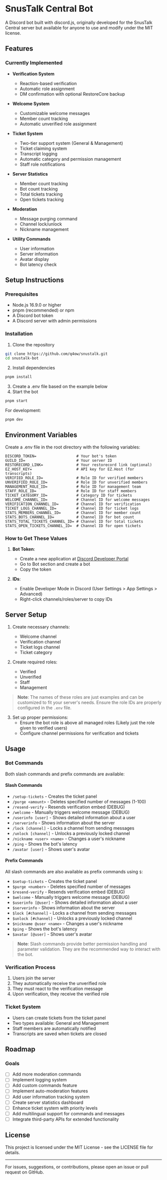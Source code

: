# SnusTalk Central Bot

A Discord bot built with discord.js, originally developed for the SnusTalk Central server but available for anyone to use and modify under the MIT license.

## Features

### Currently Implemented
- **Verification System**
  - Reaction-based verification
  - Automatic role assignment
  - DM confirmation with optional RestoreCore backup

- **Welcome System**
  - Customizable welcome messages
  - Member count tracking
  - Automatic unverified role assignment

- **Ticket System**
  - Two-tier support system (General & Management)
  - Ticket claiming system
  - Transcript logging
  - Automatic category and permission management
  - Staff role notifications

- **Server Statistics**
  - Member count tracking
  - Bot count tracking
  - Total tickets tracking
  - Open tickets tracking

- **Moderation**
  - Message purging command
  - Channel lock/unlock
  - Nickname management

- **Utility Commands**
  - User information
  - Server information
  - Avatar display
  - Bot latency check

## Setup Instructions

### Prerequisites
- Node.js 16.9.0 or higher
- pnpm (recommended) or npm
- A Discord bot token
- A Discord server with admin permissions

### Installation
1. Clone the repository
```bash
git clone https://github.com/q4ow/snustalk.git
cd snustalk-bot
```

2. Install dependencies
```bash
pnpm install
```

3. Create a .env file based on the example below
4. Start the bot
```bash
pnpm start
```

For development:
```bash
pnpm dev
```

## Environment Variables

Create a .env file in the root directory with the following variables:

```env
DISCORD_TOKEN=                  # Your bot's token
GUILD_ID=                       # Your server ID
RESTORECORD_LINK=               # Your restorecord link (optional)
EZ_HOST_KEY=                    # API key for EZ.Host (for transcripts)
VERIFIED_ROLE_ID=               # Role ID for verified members
UNVERIFIED_ROLE_ID=             # Role ID for unverified members
MANAGEMENT_ROLE_ID=             # Role ID for management team
STAFF_ROLE_ID=                  # Role ID for staff members
TICKET_CATEGORY_ID=             # Category ID for tickets
WELCOME_CHANNEL_ID=             # Channel ID for welcome messages
VERIFICATION_CHANNEL_ID=        # Channel ID for verification
TICKET_LOGS_CHANNEL_ID=         # Channel ID for ticket logs
STATS_MEMBERS_CHANNEL_ID=       # Channel ID for member count
STATS_BOTS_CHANNEL_ID=          # Channel ID for bot count
STATS_TOTAL_TICKETS_CHANNEL_ID= # Channel ID for total tickets
STATS_OPEN_TICKETS_CHANNEL_ID=  # Channel ID for open tickets
```

### How to Get These Values

1. **Bot Token**: 
   - Create a new application at [Discord Developer Portal](https://discord.com/developers/applications)
   - Go to Bot section and create a bot
   - Copy the token

2. **IDs**:
   - Enable Developer Mode in Discord (User Settings > App Settings > Advanced)
   - Right-click channels/roles/server to copy IDs

## Server Setup

1. Create necessary channels:
   - Welcome channel
   - Verification channel
   - Ticket logs channel
   - Ticket category

2. Create required roles:
    - Verified
    - Unverified
    - Staff
    - Management

> **Note**: The names of these roles are just examples and can be customized to fit your server's needs. Ensure the role IDs are properly configured in the `.env` file.

3. Set up proper permissions:
   - Ensure the bot role is above all managed roles (Likely just the role given to verified users)
   - Configure channel permissions for verification and tickets

## Usage

### Bot Commands
Both slash commands and prefix commands are available:

#### Slash Commands
- `/setup-tickets` - Creates the ticket panel
- `/purge <amount>` - Deletes specified number of messages (1-100)
- `/resend-verify` - Resends verification embed (DEBUG)
- `/welcome` - Manually triggers welcome message (DEBUG)
- `/userinfo [user]` - Shows detailed information about a user
- `/serverinfo` - Shows information about the server
- `/lock [channel]` - Locks a channel from sending messages
- `/unlock [channel]` - Unlocks a previously locked channel
- `/nickname <user> <name>` - Changes a user's nickname
- `/ping` - Shows the bot's latency
- `/avatar [user]` - Shows user's avatar

#### Prefix Commands
All slash commands are also available as prefix commands using `$`:
- `$setup-tickets` - Creates the ticket panel
- `$purge <number>` - Deletes specified number of messages
- `$resend-verify` - Resends verification embed (DEBUG)
- `$welcome` - Manually triggers welcome message (DEBUG)
- `$userinfo [@user]` - Shows detailed information about a user
- `$serverinfo` - Shows information about the server
- `$lock [#channel]` - Locks a channel from sending messages
- `$unlock [#channel]` - Unlocks a previously locked channel
- `$nickname @user <name>` - Changes a user's nickname
- `$ping` - Shows the bot's latency
- `$avatar [@user]` - Shows user's avatar

> **Note**: Slash commands provide better permission handling and parameter validation. They are the recommended way to interact with the bot.

### Verification Process
1. Users join the server
2. They automatically receive the unverified role
3. They must react to the verification message
4. Upon verification, they receive the verified role

### Ticket System
- Users can create tickets from the ticket panel
- Two types available: General and Management
- Staff members are automatically notified
- Transcripts are saved when tickets are closed

## Roadmap

### Goals
- [ ] Add more moderation commands
- [ ] Implement logging system
- [ ] Add custom commands feature
- [ ] Implement auto-moderation features
- [ ] Add user information tracking system
- [ ] Create server statistics dashboard
- [ ] Enhance ticket system with priority levels
- [ ] Add multilingual support for commands and messages
- [ ] Integrate third-party APIs for extended functionality

## License

This project is licensed under the MIT License - see the LICENSE file for details.

---

For issues, suggestions, or contributions, please open an issue or pull request on GitHub.